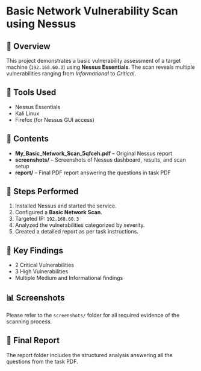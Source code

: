 # Basic Network Vulnerability Scan using Nessus

## 📌 Overview
This project demonstrates a basic vulnerability assessment of a target machine (`192.168.60.3`) using **Nessus Essentials**. The scan reveals multiple vulnerabilities ranging from *Informational* to *Critical*.

## 🔧 Tools Used
- Nessus Essentials
- Kali Linux
- Firefox (for Nessus GUI access)

## 📂 Contents
- **My_Basic_Network_Scan_5qfceh.pdf** – Original Nessus report
- **screenshots/** – Screenshots of Nessus dashboard, results, and scan setup
- **report/** – Final PDF report answering the questions in task PDF

## 🚀 Steps Performed
1. Installed Nessus and started the service.
2. Configured a **Basic Network Scan**.
3. Targeted IP: `192.168.60.3`
4. Analyzed the vulnerabilities categorized by severity.
5. Created a detailed report as per task instructions.

## 📌 Key Findings
- 2 Critical Vulnerabilities
- 3 High Vulnerabilities
- Multiple Medium and Informational findings

## 📊 Screenshots
Please refer to the `screenshots/` folder for all required evidence of the scanning process.

## 📄 Final Report
The report folder includes the structured analysis answering all the questions from the task PDF.
